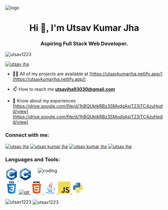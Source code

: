 ![logo](https://github.com/utsav1223/utsav1223/blob/main/Utsav%20Jha.png)
<h1 align="center">Hi 👋, I'm Utsav Kumar Jha</h1>
<h3 align="center">Aspiring Full Stack Web Developer.</h3>

<p align="left"> <img src="https://komarev.com/ghpvc/?username=utsav1223&label=Profile%20views&color=0e75b6&style=flat" alt="utsav1223" /> </p>

<p align="left"> <a href="https://twitter.com/utsav jha" target="blank"><img src="https://img.shields.io/twitter/follow/utsav jha?logo=twitter&style=for-the-badge" alt="utsav jha" /></a> </p>

- 👨‍💻 All of my projects are available at [https://utsavkumarjha.netlify.app/](https://utsavkumarjha.netlify.app/)

- 📫 How to reach me **utsavjha93030@gmail.com**

- 📄 Know about my experiences [https://drive.google.com/file/d/1hBQUktkRBz3SMxdgAsjT23iTC4zuHpdd/view](https://drive.google.com/file/d/1hBQUktkRBz3SMxdgAsjT23iTC4zuHpdd/view)

<h3 align="left">Connect with me:</h3>
<p align="left">
<a href="https://twitter.com/utsav jha" target="blank"><img align="center" src="https://raw.githubusercontent.com/rahuldkjain/github-profile-readme-generator/master/src/images/icons/Social/twitter.svg" alt="utsav jha" height="30" width="40" /></a>
<a href="https://linkedin.com/in/utsav kumar jha" target="blank"><img align="center" src="https://raw.githubusercontent.com/rahuldkjain/github-profile-readme-generator/master/src/images/icons/Social/linked-in-alt.svg" alt="utsav kumar jha" height="30" width="40" /></a>
<a href="https://fb.com/utsav kumar jha" target="blank"><img align="center" src="https://raw.githubusercontent.com/rahuldkjain/github-profile-readme-generator/master/src/images/icons/Social/facebook.svg" alt="utsav kumar jha" height="30" width="40" /></a>
<a href="https://instagram.com/utsav jha" target="blank"><img align="center" src="https://raw.githubusercontent.com/rahuldkjain/github-profile-readme-generator/master/src/images/icons/Social/instagram.svg" alt="utsav jha" height="30" width="40" /></a>
</p>

<h3 align="left">Languages and Tools:</h3>
<img align="right" alt="coding" width="400" src="https://cdn.dribbble.com/users/1162077/screenshots/3848914/programmer.gif"/>
<p align="left"> <a href="https://www.cprogramming.com/" target="_blank" rel="noreferrer"> <img src="https://raw.githubusercontent.com/devicons/devicon/master/icons/c/c-original.svg" alt="c" width="40" height="40"/> </a> <a href="https://www.w3schools.com/cpp/" target="_blank" rel="noreferrer"> <img src="https://raw.githubusercontent.com/devicons/devicon/master/icons/cplusplus/cplusplus-original.svg" alt="cplusplus" width="40" height="40"/> </a> <a href="https://www.w3schools.com/css/" target="_blank" rel="noreferrer"> <img src="https://raw.githubusercontent.com/devicons/devicon/master/icons/css3/css3-original-wordmark.svg" alt="css3" width="40" height="40"/> </a> <a href="https://git-scm.com/" target="_blank" rel="noreferrer"> <img src="https://www.vectorlogo.zone/logos/git-scm/git-scm-icon.svg" alt="git" width="40" height="40"/> </a> <a href="https://www.w3.org/html/" target="_blank" rel="noreferrer"> <img src="https://raw.githubusercontent.com/devicons/devicon/master/icons/html5/html5-original-wordmark.svg" alt="html5" width="40" height="40"/> </a> <a href="https://www.java.com" target="_blank" rel="noreferrer"> <img src="https://raw.githubusercontent.com/devicons/devicon/master/icons/java/java-original.svg" alt="java" width="40" height="40"/> </a> <a href="https://developer.mozilla.org/en-US/docs/Web/JavaScript" target="_blank" rel="noreferrer"> <img src="https://raw.githubusercontent.com/devicons/devicon/master/icons/javascript/javascript-original.svg" alt="javascript" width="40" height="40"/> </a> <a href="https://www.python.org" target="_blank" rel="noreferrer"> <img src="https://raw.githubusercontent.com/devicons/devicon/master/icons/python/python-original.svg" alt="python" width="40" height="40"/> </a> </p>

<p><img align="left" src="https://github-readme-stats.vercel.app/api/top-langs?username=utsav1223&show_icons=true&locale=en&layout=compact" alt="utsav1223" /></p>

<p>&nbsp;<img align="center" src="https://github-readme-stats.vercel.app/api?username=utsav1223&show_icons=true&locale=en" alt="utsav1223" /></p>
